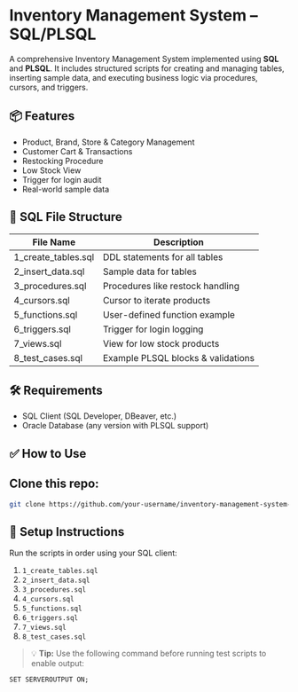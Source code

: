 # Inventory Management System – SQL/PLSQL

A comprehensive Inventory Management System implemented using **SQL** and **PLSQL**. It includes structured scripts for creating and managing tables, inserting sample data, and executing business logic via procedures, cursors, and triggers.


## 📦 Features

- Product, Brand, Store & Category Management
- Customer Cart & Transactions
- Restocking Procedure
- Low Stock View
- Trigger for login audit
- Real-world sample data

## 📁 SQL File Structure

| File Name              | Description                           |
|------------------------|---------------------------------------|
| 1_create_tables.sql    | DDL statements for all tables         |
| 2_insert_data.sql      | Sample data for tables                |
| 3_procedures.sql       | Procedures like restock handling      |
| 4_cursors.sql          | Cursor to iterate products            |
| 5_functions.sql        | User-defined function example         |
| 6_triggers.sql         | Trigger for login logging             |
| 7_views.sql            | View for low stock products           |
| 8_test_cases.sql       | Example PLSQL blocks & validations    |

## 🛠️ Requirements

- SQL Client (SQL Developer, DBeaver, etc.)
- Oracle Database (any version with PLSQL support)

## ✅ How to Use

## Clone this repo:
   ```bash
   git clone https://github.com/your-username/inventory-management-system-sql.git
   ```

## 🔧 Setup Instructions

Run the scripts in order using your SQL client:

1. `1_create_tables.sql`  
2. `2_insert_data.sql`  
3. `3_procedures.sql`  
4. `4_cursors.sql`  
5. `5_functions.sql`  
6. `6_triggers.sql`  
7. `7_views.sql`  
8. `8_test_cases.sql`  

> 💡 **Tip:** Use the following command before running test scripts to enable output:
```plsql
SET SERVEROUTPUT ON;


